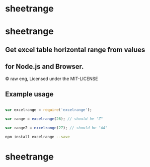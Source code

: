 # sheetrange

sheetrange
=================

Get excel table horizontal range from values
-----------------------------------------
for Node.js and Browser.
-------------------------------------

&copy; raw eng, Licensed under the MIT-LICENSE



Example usage
-------------

```javascript

var excelrange = require('excelrange');

var range = excelrange(26); // should be "Z"

var range2 = excelrange(27); // should be "AA"

```

```bash
npm install excelrange --save

```
# sheetrange
